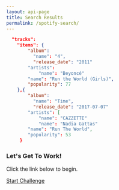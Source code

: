 ```yaml
---
layout: api-page
title: Search Results
permalink: /spotify-search/
---
```


```json
  "tracks": 
    "items": {
        "album":
          "name": "4",
          "release_date": "2011"
        "artists": 
            "name": "Beyoncé"
        "name": "Run the World (Girls)",
        "popularity": 77
    },{
        "album": 
          "name": "Time",
          "release_date": "2017-07-07"
        "artists": [
            "name": "CAZZETTE"
            "name": "Nadia Gattas"
        "name": "Run The World",
        "popularity": 53
     }
```

### Let's Get To Work!

Click the link below to begin. 

<a href="http://localhost:8888/" target="_blank">Start Challenge</a>











###
